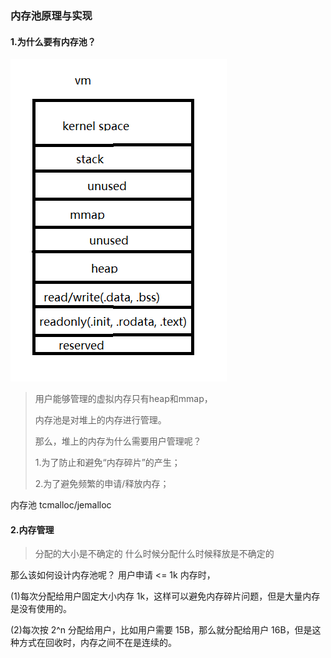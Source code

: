 
### 内存池原理与实现

#### 1.为什么要有内存池？


![Alt text](doc/vm.png)


> 用户能够管理的虚拟内存只有heap和mmap，
> 
> 内存池是对堆上的内存进行管理。
> 
> 那么，堆上的内存为什么需要用户管理呢？
> 
> 1.为了防止和避免“内存碎片”的产生；
> 
> 2.为了避免频繁的申请/释放内存；

内存池 tcmalloc/jemalloc


#### 2.内存管理

> 分配的大小是不确定的
> 什么时候分配什么时候释放是不确定的

那么该如何设计内存池呢？
用户申请 <= 1k 内存时，

(1)每次分配给用户固定大小内存 1k，这样可以避免内存碎片问题，但是大量内存是没有使用的。

(2)每次按 2^n 分配给用户，比如用户需要 15B，那么就分配给用户 16B，但是这种方式在回收时，内存之间不在是连续的。






















